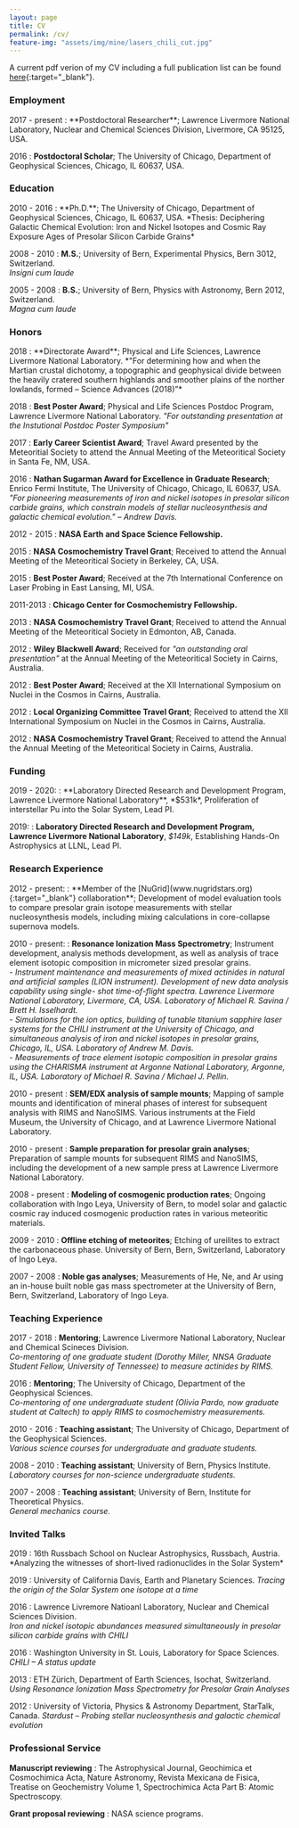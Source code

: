 ```yaml
---
layout: page
title: CV
permalink: /cv/
feature-img: "assets/img/mine/lasers_chili_cut.jpg"
---
```



A current pdf verion of my CV including a full publication list can be found [here](/assets/pdf/cv.pdf){:target="_blank"}.

<h3>Employment</h3>
2017 - present
:   **Postdoctoral Researcher**; Lawrence Livermore National Laboratory, Nuclear and Chemical Sciences Division, Livermore, CA 95125, USA.  
	
2016
:   **Postdoctoral Scholar**; The University of Chicago, Department of Geophysical Sciences, Chicago, IL 60637, USA.

<h3>Education</h3>
2010 - 2016
:	**Ph.D.**; The University of Chicago, Department of Geophysical Sciences, Chicago, IL 60637, USA.  
	*Thesis: Deciphering Galactic Chemical Evolution: Iron and Nickel Isotopes and Cosmic Ray Exposure Ages of Presolar Silicon Carbide Grains*
	
2008 - 2010
:	**M.S.**; University of Bern, Experimental Physics, Bern 3012, Switzerland.  
	*Insigni cum laude*
  
2005 - 2008
:	**B.S.**; University of Bern, Physics with Astronomy, Bern 2012, Switzerland.  
	*Magna cum laude*
	
<h3>Honors</h3>
2018
:	**Directorate Award**; Physical and Life Sciences, Lawrence Livermore National Laboratory.  
	*"For determining how and when the Martian crustal dichotomy, a topographic and geophysical divide between the heavily cratered southern highlands and smoother plains of the norther lowlands, formed – Science Advances (2018)”*
	
2018
:	**Best Poster Award**; Physical and Life Sciences Postdoc Program, Lawrence Livermore National Laboratory.
	*"For outstanding presentation at the Instutional Postdoc Poster Symposium"*

2017
:	**Early Career Scientist Award**; Travel Award presented by the Meteoritial Society to attend the Annual Meeting of the Meteoritical Society in Santa Fe, NM, USA.


2016
:	**Nathan Sugarman Award for Excellence in Graduate Research**; Enrico Fermi Institute, The University of Chicago, Chicago, IL 60637, USA.  
	*"For pioneering measurements of iron and nickel isotopes in presolar silicon carbide grains, which constrain models of stellar nucleosynthesis and galactic chemical evolution." – Andrew Davis.*
	
2012 - 2015
:	**NASA Earth and Space Science Fellowship.**

2015
:	**NASA Cosmochemistry Travel Grant**; Received to attend the Annual Meeting of the Meteoritical Society in Berkeley, CA, USA.2015
:	**Best Poster Award**; Received at the 7th International Conference on Laser Probing in East Lansing, MI, USA.

2011-2013
:	**Chicago Center for Cosmochemistry Fellowship.**

2013
:	**NASA Cosmochemistry Travel Grant**; Received to attend the Annual Meeting of the Meteoritical Society in Edmonton, AB, Canada.2012
:	**Wiley Blackwell Award**; Received for *"an outstanding oral presentation"* at the Annual Meeting of the Meteoritical Society in Cairns, Australia.

2012
:	**Best Poster Award**; Received at the XII International Symposium on Nuclei in the Cosmos in Cairns, Australia.2012
:	**Local Organizing Committee Travel Grant**; Received to attend the XII International Symposium on Nuclei in the Cosmos in Cairns, Australia.

2012
:	**NASA Cosmochemistry Travel Grant**; Received to attend the Annual the Annual Meeting of the Meteoritical Society in Cairns, Australia.

<h3>Funding</h3>
2019 - 2020:
:	**Laboratory Directed Research and Development Program, Lawrence Livermore National Laboratory**, *$531k*, Proliferation of interstellar Pu into the Solar System, Lead PI.

2019:
:	**Laboratory Directed Research and Development Program, Lawrence Livermore National Laboratory**, *$149k*, Establishing Hands-On Astrophysics at LLNL, Lead PI.

<h3>Research Experience</h3>
2012 - present:
:	**Member of the [NuGrid](www.nugridstars.org){:target="_blank"} collaboration**; Development of model evaluation tools to compare presolar grain isotope measurements with stellar nucleosynthesis models, including mixing calculations in core-collapse supernova models.

2010 - present:
:	**Resonance Ionization Mass Spectrometry**; Instrument development, analysis methods development, as well as analysis of trace element isotopic composition in micrometer sized presolar grains.  
	- *Instrument maintenance and measurements of mixed actinides in natural and artificialsamples (LION instrument). Development of new data analysis capability using single- shot time-of-flight spectra. Lawrence Livermore National Laboratory, Livermore, CA, USA. Laboratory of Michael R. Savina / Brett H. Isselhardt.*  
	- *Simulations for the ion optics, building of tunable titanium sapphire laser systems for the CHILI instrument at the University of Chicago, and simultaneous analysis of iron and nickel isotopes in presolar grains, Chicago, IL, USA. Laboratory of Andrew M. Davis.*  
	- *Measurements of trace element isotopic composition in presolar grains using the CHARISMA instrument at Argonne National Laboratory, Argonne, IL, USA. Laboratory of Michael R. Savina / Michael J. Pellin.*

2010 - present
:	**SEM/EDX analysis of sample mounts**; Mapping of sample mounts and identification of mineral phases of interest for subsequent analysis with RIMS and NanoSIMS. Various instruments at the Field Museum, the University of Chicago, and at Lawrence Livermore National Laboratory.

2010 - present
:	**Sample preparation for presolar grain analyses**; Preparation of sample mounts for subsequent RIMS and NanoSIMS, including the development of a new sample press at Lawrence Livermore National Laboratory.

2008 - present
:	**Modeling of cosmogenic production rates**; Ongoing collaboration with Ingo Leya, University of Bern, to model solar and galactic cosmic ray induced cosmogenic production rates in various meteoritic materials.

2009 - 2010
:	**Offline etching of meteorites**; Etching of ureilites to extract the carbonaceous phase. University of Bern, Bern, Switzerland, Laboratory of Ingo Leya.

2007 - 2008
:	**Noble gas analyses**; Measurements of He, Ne, and Ar using an in-house built noble gas mass spectrometer at the University of Bern, Bern, Switzerland, Laboratory of Ingo Leya.

<h3>Teaching Experience</h3>

2017 - 2018
:	**Mentoring**; Lawrence Livermore National Laboratory, Nuclear and Chemical Scineces Division.  
	*Co-mentoring of one graduate student (Dorothy Miller, NNSA Graduate Student Fellow, University of Tennessee) to measure actinides by RIMS.*

2016
:	**Mentoring**; The University of Chicago, Department of the Geophysical Sciences.  
	*Co-mentoring of one undergraduate student (Olivia Pardo, now graduate student at Caltech) to apply RIMS to cosmochemistry measurements.*2010 - 2016
:	**Teaching assistant**; The University of Chicago, Department of the Geophysical Sciences.  
	*Various science courses for undergraduate and graduate students.*
	
2008 - 2010
:	**Teaching assistant**; University of Bern, Physics Institute.  
	*Laboratory courses for non-science undergraduate students.*
	
2007 - 2008
:	**Teaching assistant**; University of Bern, Institute for Theoretical Physics.  
	*General mechanics course.*
	
<h3>Invited Talks</h3>
2019
:	16th Russbach School on Nuclear Astrophysics, Russbach, Austria.
	*Analyzing the witnesses of short-lived radionuclides in the Solar System*
 
2019
:	University of California Davis, Earth and Planetary Sciences.
	*Tracing the origin of the Solar System one isotope at a time*

2016
:	Lawrence Livremore Natioanl Laboratory, Nuclear and Chemical Sciences Division.  
	*Iron and nickel isotopic abundances measured simultaneously in presolar silicon carbide grains with CHILI*
	
2016
:	Washington University in St. Louis, Laboratory for Space Sciences.
	*CHILI – A status update*
	
2013
:	ETH Zürich, Department of Earth Sciences, Isochat, Switzerland.
	*Using Resonance Ionization Mass Spectrometry for Presolar Grain Analyses*
	
2012
:	University of Victoria, Physics & Astronomy Department, StarTalk, Canada.
	*Stardust – Probing stellar nucleosynthesis and galactic chemical evolution*
	
<h3>Professional Service</h3>

**Manuscript reviewing**
:	The Astrophysical Journal, Geochimica et Cosmochimica Acta, Nature Astronomy, Revista Mexicana de Fisica, Treatise on Geochemistry Volume 1, Spectrochimica Acta Part B: Atomic Spectroscopy.

**Grant proposal reviewing**
:	NASA science programs.